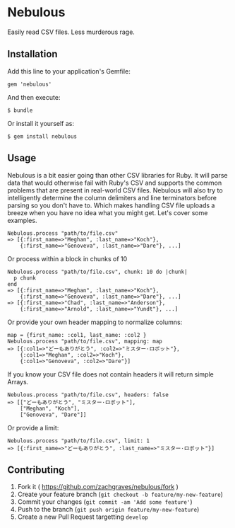 # Nebulous

Easily read CSV files. Less murderous rage.

## Installation

Add this line to your application's Gemfile:

    gem 'nebulous'

And then execute:

    $ bundle

Or install it yourself as:

    $ gem install nebulous

## Usage

Nebulous is a bit easier going than other CSV libraries for Ruby. It will parse
data that would otherwise fail with Ruby's CSV and supports the common problems
that are present in real-world CSV files. Nebulous will also try to intelligently
determine the column delimiters and line terminators before parsing so you don't
have to. Which makes handling CSV file uploads a breeze when you have no idea
what you might get. Let's cover some examples.

    Nebulous.process "path/to/file.csv"
    => [{:first_name=>"Meghan", :last_name=>"Koch"},
        {:first_name=>"Genoveva", :last_name=>"Dare"}, ...]

Or process within a block in chunks of 10

    Nebulous.process "path/to/file.csv", chunk: 10 do |chunk|
      p chunk
    end
    => [{:first_name=>"Meghan", :last_name=>"Koch"},
        {:first_name=>"Genoveva", :last_name=>"Dare"}, ...]
    => [{:first_name=>"Chad", :last_name=>"Anderson"},
        {:first_name=>"Arnold", :last_name=>"Yundt"}, ...]


Or provide your own header mapping to normalize columns:

    map = {first_name: :col1, last_name: :col2 }
    Nebulous.process "path/to/file.csv", mapping: map
    => [{:col1=>"どーもありがとう", :col2=>"ミスター·ロボット"},
        {:col1=>"Meghan", :col2=>"Koch"}, 
        {:col1=>"Genoveva", :col2=>"Dare"}]


If you know your CSV file does not contain headers it will return simple Arrays.

    Nebulous.process "path/to/file.csv", headers: false
    => [["どーもありがとう", "ミスター·ロボット"],
        ["Meghan", "Koch"], 
        ["Genoveva", "Dare"]]

Or provide a limit:

    Nebulous.process "path/to/file.csv", limit: 1
    => [{:first_name=>"どーもありがとう", :last_name=>"ミスター·ロボット"}]


## Contributing

1. Fork it ( https://github.com/zachgraves/nebulous/fork )
2. Create your feature branch (`git checkout -b feature/my-new-feature`)
3. Commit your changes (`git commit -am 'Add some feature'`)
4. Push to the branch (`git push origin feature/my-new-feature`)
5. Create a new Pull Request targetting `develop`
